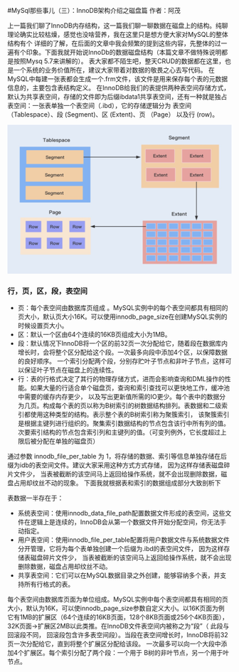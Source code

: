 #MySql那些事儿（三）：InnoDB架构介绍之磁盘篇
作者：阿茂

上一篇我们聊了InnoDB内存结构，这一篇我们聊一聊数据在磁盘上的结构。纯聊理论确实比较枯燥，感觉也没啥营养，我在这里只是想方便大家对MySQL的整体结构有个
详细的了解，在后面的文章中我会频繁的提到这些内容，先整体的过一遍有个印象。下面我就开始说InnoDb的数据磁盘结构（本篇文章不做特殊说明都是按照Mysq 5.7来讲解的）。
表大家都不陌生吧，整天CRUD的数据都在这里，也是一个系统的业务价值所在，建议大家带着对数据的敬畏之心去写代码。
在MySQL中每建一张表都会生成一个.frm文件，该文件是用来保存每个表的元数据信息的，主要包含表结构定义。
在InnoDB给我们的表提供两种表空间存储方式，默认为共享表空间，存储的文件即为后缀ibdata1共享表空间，还有一种就是独占表空间：一张表单独一个表空间（.ibd），它的存储逻辑分为
表空间（Tablespace）、段 (Segment)、区 (Extent)、页 （Page） 以及行 (row)。

![](../resource/InnoDB%20逻辑存储结构.jpg)
### 行，页，区，段，表空间
- 页：每个表空间由数据库页组成 。MySQL实例中的每个表空间都具有相同的页大小，默认页大小16K。可以使用innodb_page_size在创建MySQL实例的时候设置页大小。
- 区：默认一个区由64个连续的16KB页组成大小为1MB。
- 段：默认情况下InnoDB将一个区的前32页一次分配给它，随着段在数据库内增长时，会将整个区分配给这个段。一次最多向段中添加4个区，以保障数据的良好顺序。
一个索引分配两个段，分别存贮叶子节点和非叶子节点，这样可以保证叶子节点在磁盘上的连续性。
- 行：表的行格式决定了其行的物理存储方式，进而会影响查询和DML操作的性能。如果大量的行适合单个磁盘页，查询和索引查找可以更快地工作，缓冲池中需要的缓存内存更少，
以及写出更新值所需的IO更少。每个表中的数据分为几页。构成每个表的页以称为B树索引的树数据结构排列。表数据和二级索引都使用这种类型的结构。表示整个表的B树索引称为聚簇索引，
该聚簇索引是根据主键列进行组织的。聚集索引数据结构的节点包含该行中所有列的值。次要索引结构的节点包含索引列和主键列的值。（可变列例外，它长度超过上限后被分配在单独的磁盘页）


通过参数 innodb_file_per_table 为 1，将存储的数据、索引等信息单独存储在后缀为idb的表空间文件。建议大家采用这种方式方式存储，
因为这样存储表磁盘碎片文件少， 当表被截断的该空间马上返回给操作系统，就不会出现删除数据，磁盘占用却纹丝不动的现象。
下面我就根据表和索引的数据组成部分大致剖析下

表数据一半存在于：
- 系统表空间：使用innodb_data_file_path配置数据文件形成的表空间，这些文件在逻辑上是连续的，InnoDB会从第一个数据文件开始分配空间，你无法手动指定。
- 用户表空间：使用innodb_file_per_table配置将用户数据文件与系统数据文件分开管理，它将为每个表单独创建一个后缀为.ibd的表空间文件，
因为这样存储表磁盘碎片文件少， 当表被截断的该空间马上返回给操作系统，就不会出现删除数据，磁盘占用却纹丝不动。
- 共享表空间：它们可以在MySQL数据目录之外创建，能够容纳多个表，并支持所有行格式的表。

每个表空间由数据库页面为单位组成。MySQL实例中每个表空间都具有相同的页大小，默认为16K，可以使innodb_page_size参数自定义大小。以16K页面为例
它有1MB的扩展区（64个连续的16KB页面，128个8KB页面或256个4KB页面），32K页面->扩展区2MB以此类推。在InnoDB文件表空间内被称之为“段”（
此段与回滚段不同， 回滚段包含许多表空间段）。当段在表空间增长时，InnoDB将前32页一次分配给它，直到将整个扩展区分配给该段。
一次最多可以向一个大段中添加4个扩展区。每个索引分配了两个段：一个用于 B树的非叶节点，另一个用于叶节点。



    